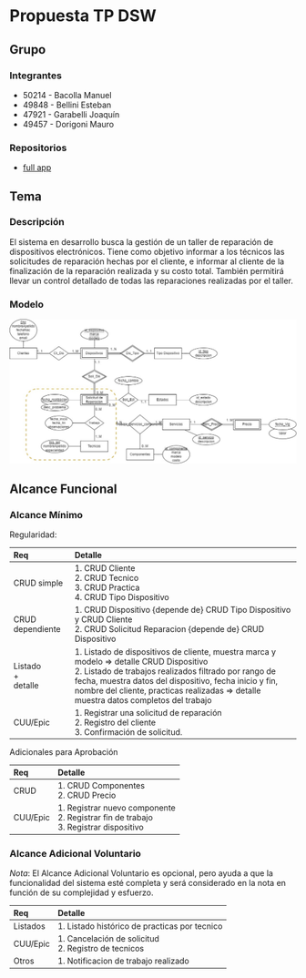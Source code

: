 # Propuesta TP DSW

## Grupo
### Integrantes
* 50214 - Bacolla Manuel 
* 49848 - Bellini Esteban
* 47921 - Garabelli Joaquín
* 49457 - Dorigoni Mauro

### Repositorios
* [full app](https://github.com/estebannbn/tp-desarrollo)


## Tema
### Descripción
El sistema en desarrollo busca la gestión 
de un taller de reparación de dispositivos electrónicos.
Tiene como objetivo informar a los técnicos las solicitudes de reparación hechas por el cliente,
e informar al cliente de la finalización de la reparación realizada y su costo total.
También permitirá llevar un control detallado de todas las reparaciones realizadas por el taller.

### Modelo

![](https://raw.githubusercontent.com/estebannbn/tp-desarrollo/main/der.jpg)

## Alcance Funcional 

### Alcance Mínimo

Regularidad:

|Req| Detalle                                                                                                                                                                                                                                                                                                 |
|:-|:--------------------------------------------------------------------------------------------------------------------------------------------------------------------------------------------------------------------------------------------------------------------------------------------------------|
|CRUD simple| 1. CRUD Cliente<br>2. CRUD Tecnico<br>3. CRUD Practica<br/> 4. CRUD Tipo Dispositivo                                                                                                                                                                                                                    |
|CRUD dependiente| 1. CRUD Dispositivo {depende de} CRUD Tipo Dispositivo y CRUD Cliente<br>2. CRUD Solicitud Reparacion {depende de} CRUD Dispositivo                                                                                                                                                                     |
|Listado<br>+<br>detalle| 1. Listado de dispositivos de cliente, muestra marca y modelo => detalle CRUD Dispositivo<br> 2. Listado de trabajos realizados filtrado por rango de fecha, muestra datos del dispositivo, fecha inicio y fin, nombre del cliente, practicas realizadas => detalle muestra datos completos del trabajo |
|CUU/Epic| 1. Registrar una solicitud de reparación<br>2. Registro del cliente<br/> 3. Confirmación de solicitud.                                                                                                                                                                                                  |


Adicionales para Aprobación

|Req| Detalle                                                                                  |
|:-|:-----------------------------------------------------------------------------------------|
|CRUD | 1. CRUD Componentes<br>2. CRUD Precio<br>                                                |
|CUU/Epic| 1. Registrar nuevo componente<br>2. Registrar fin de trabajo<br>3. Registrar dispositivo |


### Alcance Adicional Voluntario

*Nota*: El Alcance Adicional Voluntario es opcional, pero ayuda a que la funcionalidad del sistema esté completa y será considerado en la nota en función de su complejidad y esfuerzo.

|Req| Detalle                                                  |
|:-|:---------------------------------------------------------|
|Listados | 1. Listado histórico de practicas por tecnico            |
|CUU/Epic| 1. Cancelación de solicitud <br> 2. Registro de tecnicos |
|Otros| 1. Notificacion de trabajo realizado                     |

